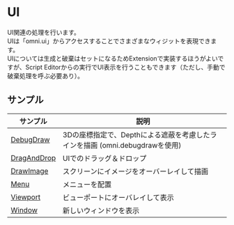 # UI

UI関連の処理を行います。     
UIは「omni.ui」からアクセスすることでさまざまなウィジットを表現できます。     
UIについては生成と破棄はセットになるためExtensionで実装するほうがよいですが、Script Editorからの実行でUI表示を行うこともできます（ただし、手動で破棄処理を呼ぶ必要あり）。     

## サンプル

|サンプル|説明|     
|---|---|     
|[DebugDraw](./DebugDraw/readme.md)|3Dの座標指定で、Depthによる遮蔽を考慮したラインを描画 (omni.debugdrawを使用)|     
|[DragAndDrop](./DragAndDrop/readme.md)|UIでのドラッグ＆ドロップ|     
|[DrawImage](./DrawImage/readme.md)|スクリーンにイメージをオーバーレイして描画|     
|[Menu](./Menu/readme.md)|メニューを配置|     
|[Viewport](./Viewport/readme.md)|ビューポートにオーバレイして表示|     
|[Window](./Window/readme.md)|新しいウィンドウを表示|     

